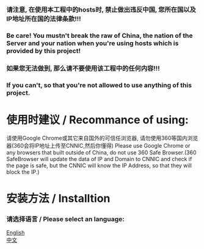 ### 请注意, 在使用本工程中的hosts时, 禁止做出违反中国, 您所在国以及IP地址所在国的法律条款!!!
### Be care! You mustn't break the raw of China, the nation of the Server and your nation when you're using hosts which is provided by this project!

### 如果您无法做到, 那么请不要使用该工程中的任何内容!!!
### If you can't, so that you're not allowed to use anything of this project.

# 使用时建议 / Recommance of using:
请使用Google Chrome或其它来自国外的可信任浏览器, 请勿使用360等国内浏览器(360会将IP地址上传至CNNIC,然后你懂得)
Please use Google Chrome or any browsers that built outside of China, do not use 360 Safe Browser.(360 SafeBrowser will update the data of IP and Domain to CNNIC and check if the page is safe, but the CNNIC will know the IP Address, so that they will block the IP.)

# 安装方法 / Installtion
### 请选择语言 / Please select an language:
<a href="https://github.com/WeiLDavid/hosts/blob/Wiki/en-US.md">English</a><br>
<a href="https://github.com/WeiLDavid/hosts/blob/Wiki/zh-CN.md">中文</a>
